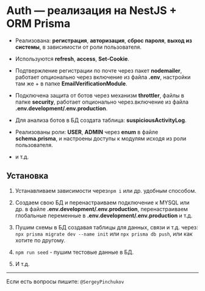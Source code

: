 # Auth — реализация на NestJS + ORM Prisma

- Реализована: **регистрация**, **авторизация**, **сброс пароля**, **выход из системы**, в зависимости от роли пользователя.

- Используются **refresh**, **access**, **Set-Cookie**.

- Подтвержление регистрации по почте через пакет **nodemailer**, работает опционально через включение из файла **.env**, настройки там же + в папке **EmailVerificationModule**.

- Подключена защита от ботов через механизм **throttler**, файлы в папке **security**, работает опционально через.включение из файла **.env.development/.env.production**.

- Для анализа ботов в БД создата таблица: **suspiciousActivityLog**.

- Реализованы роли: **USER**, **ADMIN** через **enum** в файле **schema.prisma**, и настроены доступы к модулям исходя из роли пользователя.

- и т.д.

## Установка

1) Устанавливаем зависимости через`npm i`  или др. удобным способом.

2) Создаем свою БД и перенастраиваем подключение  к MYSQL или др. в файле **.env.development/.env.production**,  перенастраиваем глобальные переменные в **.env.development/.env.production** и т.д.

3) Пушим схемы в БД создавая таблицы для данных, связи и т.д. через: `npx prisma migrate dev --name init` или `npx prisma db push`,  или как хотите по другому.

4) `npm run seed` - пушим тестовые данные в БД.

5) И т.д.

---
Если есть вопросы пишите: `@SergeyPinchukov`